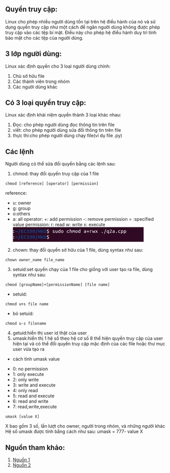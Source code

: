 ## Quyền truy cập:
Linux cho phép nhiều người dùng tồn tại trên hệ điều hành của nó và sử dụng quyền truy cập như một cách để ngăn người dùng không được phép truy cập vào các tệp bí mật. Điều này cho phép hệ điều hành duy trì tính bảo mật cho các tệp của người dùng.
## 3 lớp người dùng:
Linux xác định quyền cho 3 loại người dùng chính:
1. Chủ sở hữu file
2. Các thành viên trong nhóm
3. Các người dùng khác
## Có 3 loại quyền truy cập:
Linux xác định khái niệm quyền thành 3 loại khác nhau:
1. Đọc: cho phép người dùng đọc thông tin trên file
2. viết: cho phép người dùng sửa đổi thông tin trên file
3. thực thi:cho phép người dùng chạy file(ví dụ file .py)

## Các lệnh
Người dùng có thể sửa đổi quyền bằng các lệnh sau:
1. chmod: thay đổi quyền truy cập của 1 file
```
chmod [reference] [operator] [permission]
```
reference: 
- u: owner
- g: group
- o:others
- a: all
operator:
+: add permission
-: remove permission
= :specified value
permission:
r: read
w: write
x: execute
![pic1](./images/chmod.png)
2. chown: thay đổi quyền sở hữu của 1 file, dùng syntax như sau:
```
chown owner_name file_name
```
3. setuid:set quyền chạy của 1 file cho giống với user tạo ra file, dùng syntax như sau:
```
chmod [groupName]+[permissionName] [file name]
```
+ setuid:
```
chmod u+s file name
```
+ bỏ setuid:
``` 
chmod u-s filename
```
4. getuid:hiển thị user id thật của user
5. umask:hiển thị 1 hệ số theo hệ cơ số 8 thể hiện quyền truy cập của user hiện tại và có thể đổi quyền truy cập mặc định của các file hoặc thư mục user vừa tạo ra
+ cách tính umask value
- 0: no permission
- 1: only execute
- 2: only write
- 3: write and execute
- 4: only read
- 5: read and execute
- 6: read and write
- 7: read,write,execute
```
umask [value X]
```
X bao gồm 3 số, lần lượt cho owner, người trong nhóm, và những người khác
Hệ số umask được tính bằng cách như sau:
umask = 777- value X
## Nguồn tham khảo:
1. [Nguồn 1](https://www.geeksforgeeks.org/)
2. [Nguồn 2](https://www.javatpoint.com/linux-file-permissions)
